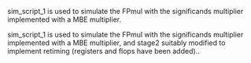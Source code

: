 sim_script_1 is used to simulate the FPmul with the significands multiplier implemented with a MBE multiplier.

sim_script_1 is used to simulate the FPmul with the significands multiplier implemented with a MBE multiplier, and stage2 
suitably modified to implement retiming (registers and flops have been added)..
